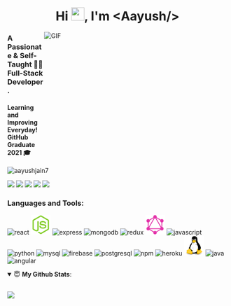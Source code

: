 <h1 align="center">Hi <img src="https://raw.githubusercontent.com/iampavangandhi/iampavangandhi/master/gifs/Hi.gif" width="30px" height="30px">, I'm &lt;Aayush/&gt; </h1>
<img align="right" alt="GIF" src="https://github.com/abhisheknaiidu/abhisheknaiidu/blob/master/code.gif?raw=true" width="420" height="270"/>
<h3 align="left">A Passionate & Self-Taught 👨‍💻Full-Stack Developer.</h3>
<h4>Learning and Improving Everyday! GitHub Graduate 2021 🎓</h4>

<p align="left"> <img src="https://komarev.com/ghpvc/?username=aayuhsjain7&label=Profile%20views&color=0e75b6&style=flat" alt="aayushjain7" /> </p>
<a href="https://www.linkedin.com/in/aayush-jain7"><img src="https://www.vectorlogo.zone/logos/linkedin/linkedin-icon.svg" width="40" /></a>
<a href="https://github.com/aayushjain7"><img src="https://camo.githubusercontent.com/4133dc1cd4511d4a292b84ce10e52e4ed92569fb2a8165381c9c47be5edc2796/68747470733a2f2f6564656e742e6769746875622e696f2f537570657254696e7949636f6e732f696d616765732f706e672f6769746875622e706e67" width="40" /></a>
<a href="https://www.facebook.com/aayush.jain.001/"><img src="https://www.vectorlogo.zone/logos/facebook/facebook-official.svg" width="40" /></a>
<a href="mailto:jaayush014@gmail.com"><img src="https://camo.githubusercontent.com/4a3dd8d10a27c272fd04b2ce8ed1a130606f95ea6a76b5e19ce8b642faa18c27/68747470733a2f2f6564656e742e6769746875622e696f2f537570657254696e7949636f6e732f696d616765732f7376672f676d61696c2e737667" width="40" /></a>
<a href="https://www.instagram.com/aayushjainx"><img src="https://www.vectorlogo.zone/logos/instagram/instagram-icon.svg" width="40" /></a>

<h3 align="left">Languages and Tools:</h3>
<p align="left">
  <img src="https://www.vectorlogo.zone/logos/reactjs/reactjs-icon.svg" alt="react" width="45" height="45"/>
  <img src="https://github.com/devicons/devicon/blob/master/icons/nodejs/nodejs-original.svg" alt="node" width="45" height="45"/>
  <img src="https://www.vectorlogo.zone/logos/expressjs/expressjs-icon.svg" alt="express" width="45" height="45"/>
  <img src="https://www.vectorlogo.zone/logos/mongodb/mongodb-icon.svg" alt="mongodb" width="45" height="45"/>
  <img src="https://github.com/leungwensen/svg-icon/blob/master/dist/svg/logos/redux.svg" alt="redux" width="45" height="40"/>
  <img src="https://github.com/devicons/devicon/blob/master/icons/graphql/graphql-plain.svg" alt="graphQL" width="45" height="45"/>
  <img src="http://3con14.biz/code/_data/js/intro/js-logo.png" alt="javascript" width="45" height="45"/>
  <img src="https://github.com/jalbertsr/logo-badge-images/blob/master/img/rsz_python.png?raw=true" alt="python" width="45" height="45"/>
  <img src="https://www.vectorlogo.zone/logos/mysql/mysql-official.svg" alt="mysql" width="55" height="55"/>
  <img src="https://www.vectorlogo.zone/logos/firebase/firebase-icon.svg" alt="firebase" width="45" height="45"/>
  <img src="https://www.vectorlogo.zone/logos/postgresql/postgresql-icon.svg" alt="postgresql" width="45" height="45"/>
  <img src="https://www.vectorlogo.zone/logos/npmjs/npmjs-ar21.svg" alt="npm" width="80" height="45"/>
  <img src="https://www.vectorlogo.zone/logos/heroku/heroku-icon.svg" alt="heroku" width="45" height="45"/>
  <img src="https://github.com/devicons/devicon/blob/master/icons/linux/linux-original.svg" alt="linux" width="45" height="45"/>
  <img src="https://www.vectorlogo.zone/logos/java/java-icon.svg" alt="java" width="45" height="45"/>
  <img src="https://www.vectorlogo.zone/logos/angular/angular-icon.svg" alt="angular" width="45" height="45"/>
</p>

<details open>
 <summary> 😇 <b>My Github Stats</b>: </summary>
<br>
<p align = "left">
  <img src = "https://github-readme-stats.vercel.app/api?username=aayushjain7&show_icons=true&theme=bear&line_height=27&count_private=true&border_radius=15&cache_seconds=1800">
</p>
</details>
